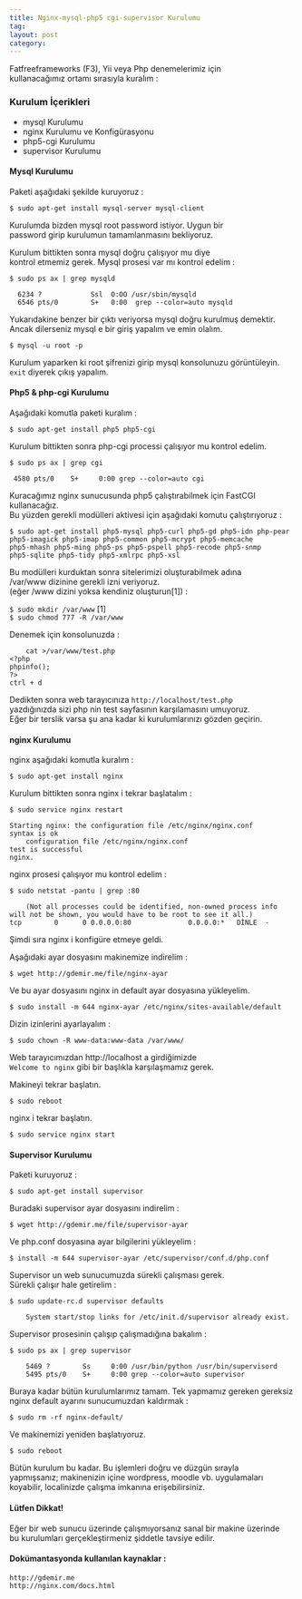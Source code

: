 ```yaml
---
title: Nginx-mysql-php5 cgi-supervisor Kurulumu
tag:  
layout: post
category: 
---
```

  Fatfreeframeworks (F3), Yii veya Php denemelerimiz için  
  kullanacağımız ortamı sırasıyla kuralım :  

### Kurulum İçerikleri  

  *  mysql Kurulumu  
  *  nginx Kurulumu ve Konfigürasyonu  
  *  php5-cgi Kurulumu  
  *  supervisor Kurulumu  

#### Mysql Kurulumu  

  Paketi aşağıdaki şekilde kuruyoruz :  

  `$ sudo apt-get install mysql-server mysql-client`  

  Kurulumda bizden mysql root password istiyor. Uygun bir  
  password girip kurulumun tamamlanmasını bekliyoruz.  

  Kurulum bittikten sonra mysql doğru çalışıyor mu diye  
  kontrol etmemiz gerek. Mysql prosesi var mı kontrol edelim :    

  `$ sudo ps ax | grep mysqld`  
	  
	  6234 ?            Ssl  O:OO /usr/sbin/mysqld
	  6546 pts/0        S+   0:00  grep --color=auto mysqld

  Yukarıdakine benzer bir çıktı veriyorsa mysql doğru kurulmuş demektir.  
  Ancak dilerseniz mysql e bir giriş yapalım ve emin olalım.  

  `$ mysql -u root -p` 

  Kurulum yaparken ki root şifrenizi girip mysql konsolunuzu görüntüleyin.  
  `exit` diyerek çıkış yapalım.  

#### Php5 &  php-cgi Kurulumu

  Aşağıdaki komutla paketi kuralım :

  `$ sudo apt-get install php5 php5-cgi`

  Kurulum bittikten sonra php-cgi processi çalışıyor mu kontrol edelim.  

  `$ sudo ps ax | grep cgi`
         
	 4580 pts/0    S+     0:00 grep --color=auto cgi
  
  Kuracağımız nginx sunucusunda php5 çalıştırabilmek için FastCGI kullanacağız.  
  Bu yüzden gerekli modülleri aktivesi için aşağıdaki komutu çalıştırıyoruz :  

  ```
  $ sudo apt-get install php5-mysql php5-curl php5-gd php5-idn php-pear     
  php5-imagick php5-imap php5-common php5-mcrypt php5-memcache    
  php5-mhash php5-ming php5-ps php5-pspell php5-recode php5-snmp     
  php5-sqlite php5-tidy php5-xmlrpc php5-xsl    
  ```      
 
  Bu modülleri kurduktan sonra sitelerimizi oluşturabilmek adına    
  /var/www dizinine gerekli izni veriyoruz.  
  (eğer /www dizini yoksa kendiniz oluşturun[1]) :    
  
  `$ sudo mkdir /var/www` [1]  
  `$ sudo chmod 777 -R /var/www`  

  Denemek için konsolunuzda :  

        cat >/var/www/test.php
	<?php
	phpinfo();
	?>
	ctrl + d

  Dedikten sonra web tarayıcınıza `http://localhost/test.php`  
  yazdığınızda sizi php nin test sayfasının karşılamasını umuyoruz.    
  Eğer bir terslik varsa şu ana kadar ki kurulumlarınızı gözden geçirin.    


#### nginx Kurulumu  

  nginx aşağıdaki komutla kuralım :  

  `$ sudo apt-get install nginx`  

  Kurulum bittikten sonra nginx i tekrar başlatalım :  

  `$ sudo service nginx restart`
        
	Starting nginx: the configuration file /etc/nginx/nginx.conf 
	syntax is ok
        configuration file /etc/nginx/nginx.conf 
	test is successful
	nginx.  

  nginx prosesi çalışıyor mu kontrol edelim : 

  `$ sudo netstat -pantu | grep :80`

        (Not all processes could be identified, non-owned process info
	will not be shown, you would have to be root to see it all.)
	tcp        0      0 0.0.0.0:80              0.0.0.0:*   DİNLE  -  

  Şimdi sıra nginx i konfigüre etmeye geldi.  

  Aşağıdaki ayar dosyasını makinemize indirelim :  

  `$ wget http://gdemir.me/file/nginx-ayar`  

  Ve bu ayar dosyasını nginx in default ayar dosyasına yükleyelim.  

  `$ sudo install -m 644 nginx-ayar /etc/nginx/sites-available/default`  

  Dizin izinlerini ayarlayalım : 

  `$ sudo chown -R www-data:www-data /var/www/`

  Web tarayıcımızdan http://localhost a girdiğimizde  
  `Welcome to nginx` gibi bir başlıkla karşılaşmamız gerek.  

  Makineyi tekrar başlatın.

  `$ sudo reboot`

  nginx i tekrar başlatın.

  `$ sudo service nginx start`

#### Supervisor Kurulumu

  Paketi kuruyoruz : 

  `$ sudo apt-get install supervisor`

  Buradaki supervisor ayar dosyasını indirelim :  

  `$ wget http://gdemir.me/file/supervisor-ayar`

  Ve php.conf dosyasına ayar bilgilerini yükleyelim :  

  `$ install -m 644 supervisor-ayar /etc/supervisor/conf.d/php.conf`

  Supervisor un web sunucumuzda sürekli çalışması gerek.  
  Sürekli çalışır hale getirelim :  

  `$ sudo update-rc.d supervisor defaults`

        System start/stop links for /etc/init.d/supervisor already exist.  

  Supervisor prosesinin çalışıp çalışmadığına bakalım : 

  `$ sudo ps ax | grep supervisor`
      
        5469 ?        Ss     0:00 /usr/bin/python /usr/bin/supervisord
        5495 pts/0    S+     0:00 grep --color=auto supervisor  

  Buraya kadar bütün kurulumlarımız tamam. Tek yapmamız gereken gereksiz    
  nginx default ayarını sunucumuzdan kaldırmak :  

  `$ sudo rm -rf nginx-default/`

  Ve makinemizi yeniden başlatıyoruz.

  `$ sudo reboot`

  Bütün kurulum bu kadar. Bu işlemleri doğru ve düzgün sırayla  
  yapmışsanız; makinenizin içine wordpress, moodle vb. uygulamaları
  koyabilir, localinizde çalışma imkanına erişebilirsiniz.  

#### Lütfen Dikkat!

  Eğer bir web sunucu üzerinde çalışmıyorsanız sanal bir makine üzerinde  
  bu kurulumları gerçekleştirmeniz şiddetle tavsiye edilir.    

#### Dokümantasyonda kullanılan kaynaklar :  

  `http://gdemir.me`  
  `http://nginx.com/docs.html`  
